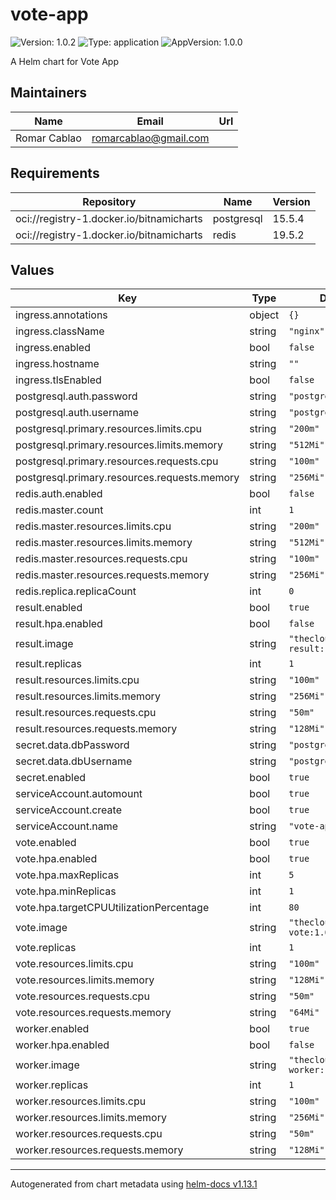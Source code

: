 # vote-app

![Version: 1.0.2](https://img.shields.io/badge/Version-1.0.2-informational?style=flat-square) ![Type: application](https://img.shields.io/badge/Type-application-informational?style=flat-square) ![AppVersion: 1.0.0](https://img.shields.io/badge/AppVersion-1.0.0-informational?style=flat-square)

A Helm chart for Vote App

## Maintainers

| Name | Email | Url |
| ---- | ------ | --- |
| Romar Cablao | <romarcablao@gmail.com> |  |

## Requirements

| Repository | Name | Version |
|------------|------|---------|
| oci://registry-1.docker.io/bitnamicharts | postgresql | 15.5.4 |
| oci://registry-1.docker.io/bitnamicharts | redis | 19.5.2 |

## Values

| Key | Type | Default | Description |
|-----|------|---------|-------------|
| ingress.annotations | object | `{}` |  |
| ingress.className | string | `"nginx"` |  |
| ingress.enabled | bool | `false` |  |
| ingress.hostname | string | `""` |  |
| ingress.tlsEnabled | bool | `false` |  |
| postgresql.auth.password | string | `"postgres"` |  |
| postgresql.auth.username | string | `"postgres"` |  |
| postgresql.primary.resources.limits.cpu | string | `"200m"` |  |
| postgresql.primary.resources.limits.memory | string | `"512Mi"` |  |
| postgresql.primary.resources.requests.cpu | string | `"100m"` |  |
| postgresql.primary.resources.requests.memory | string | `"256Mi"` |  |
| redis.auth.enabled | bool | `false` |  |
| redis.master.count | int | `1` |  |
| redis.master.resources.limits.cpu | string | `"200m"` |  |
| redis.master.resources.limits.memory | string | `"512Mi"` |  |
| redis.master.resources.requests.cpu | string | `"100m"` |  |
| redis.master.resources.requests.memory | string | `"256Mi"` |  |
| redis.replica.replicaCount | int | `0` |  |
| result.enabled | bool | `true` |  |
| result.hpa.enabled | bool | `false` |  |
| result.image | string | `"thecloudspark/app-result:1.0"` |  |
| result.replicas | int | `1` |  |
| result.resources.limits.cpu | string | `"100m"` |  |
| result.resources.limits.memory | string | `"256Mi"` |  |
| result.resources.requests.cpu | string | `"50m"` |  |
| result.resources.requests.memory | string | `"128Mi"` |  |
| secret.data.dbPassword | string | `"postgres"` |  |
| secret.data.dbUsername | string | `"postgres"` |  |
| secret.enabled | bool | `true` |  |
| serviceAccount.automount | bool | `true` |  |
| serviceAccount.create | bool | `true` |  |
| serviceAccount.name | string | `"vote-app"` |  |
| vote.enabled | bool | `true` |  |
| vote.hpa.enabled | bool | `true` |  |
| vote.hpa.maxReplicas | int | `5` |  |
| vote.hpa.minReplicas | int | `1` |  |
| vote.hpa.targetCPUUtilizationPercentage | int | `80` |  |
| vote.image | string | `"thecloudspark/app-vote:1.0"` |  |
| vote.replicas | int | `1` |  |
| vote.resources.limits.cpu | string | `"100m"` |  |
| vote.resources.limits.memory | string | `"128Mi"` |  |
| vote.resources.requests.cpu | string | `"50m"` |  |
| vote.resources.requests.memory | string | `"64Mi"` |  |
| worker.enabled | bool | `true` |  |
| worker.hpa.enabled | bool | `false` |  |
| worker.image | string | `"thecloudspark/app-worker:1.0"` |  |
| worker.replicas | int | `1` |  |
| worker.resources.limits.cpu | string | `"100m"` |  |
| worker.resources.limits.memory | string | `"256Mi"` |  |
| worker.resources.requests.cpu | string | `"50m"` |  |
| worker.resources.requests.memory | string | `"128Mi"` |  |

----------------------------------------------
Autogenerated from chart metadata using [helm-docs v1.13.1](https://github.com/norwoodj/helm-docs/releases/v1.13.1)
